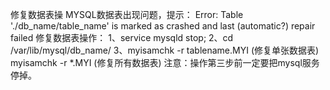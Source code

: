 修复数据表操
MYSQL数据表出现问题，提示：
Error: Table './db_name/table_name' is marked as crashed and last (automatic?) repair failed
修复数据表操作：
1、service mysqld stop;
2、cd /var/lib/mysql/db_name/
3、myisamchk -r tablename.MYI (修复单张数据表)
myisamchk -r *.MYI (修复所有数据表)
注意：操作第三步前一定要把mysql服务停掉。